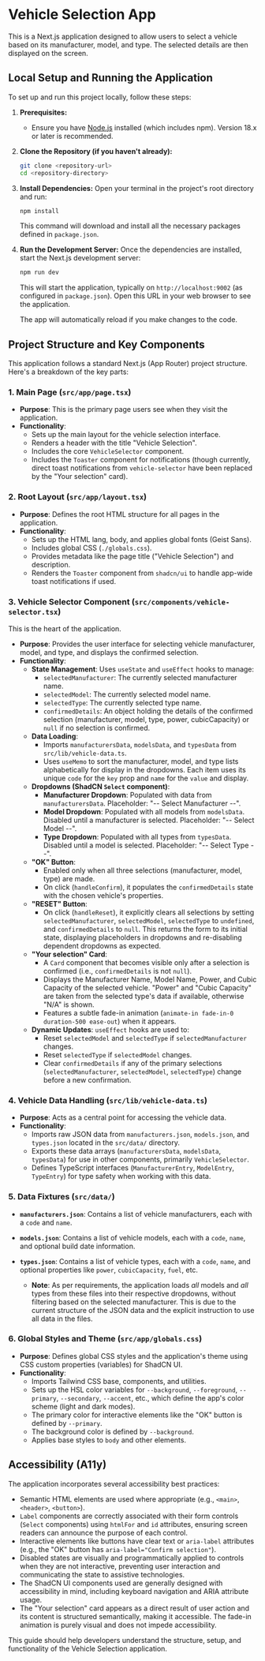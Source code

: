 
#  Vehicle Selection App

This is a Next.js application designed to allow users to select a vehicle based on its manufacturer, model, and type. The selected details are then displayed on the screen.

## Local Setup and Running the Application

To set up and run this project locally, follow these steps:

1.  **Prerequisites:**
    *   Ensure you have [Node.js](https://nodejs.org/) installed (which includes npm). Version 18.x or later is recommended.

2.  **Clone the Repository (if you haven't already):**
    ```bash
    git clone <repository-url>
    cd <repository-directory>
    ```

3.  **Install Dependencies:**
    Open your terminal in the project's root directory and run:
    ```bash
    npm install
    ```
    This command will download and install all the necessary packages defined in `package.json`.

4.  **Run the Development Server:**
    Once the dependencies are installed, start the Next.js development server:
    ```bash
    npm run dev
    ```
    This will start the application, typically on `http://localhost:9002` (as configured in `package.json`). Open this URL in your web browser to see the application.

    The app will automatically reload if you make changes to the code.

## Project Structure and Key Components

This application follows a standard Next.js (App Router) project structure. Here's a breakdown of the key parts:

### 1. Main Page (`src/app/page.tsx`)

*   **Purpose**: This is the primary page users see when they visit the application.
*   **Functionality**:
    *   Sets up the main layout for the vehicle selection interface.
    *   Renders a header with the title "Vehicle Selection".
    *   Includes the core `VehicleSelector` component.
    *   Includes the `Toaster` component for notifications (though currently, direct toast notifications from `vehicle-selector` have been replaced by the "Your selection" card).

### 2. Root Layout (`src/app/layout.tsx`)

*   **Purpose**: Defines the root HTML structure for all pages in the application.
*   **Functionality**:
    *   Sets up the HTML lang, body, and applies global fonts (Geist Sans).
    *   Includes global CSS (`./globals.css`).
    *   Provides metadata like the page title ("Vehicle Selection") and description.
    *   Renders the `Toaster` component from `shadcn/ui` to handle app-wide toast notifications if used.

### 3. Vehicle Selector Component (`src/components/vehicle-selector.tsx`)

This is the heart of the application.

*   **Purpose**: Provides the user interface for selecting vehicle manufacturer, model, and type, and displays the confirmed selection.
*   **Functionality**:
    *   **State Management**: Uses `useState` and `useEffect` hooks to manage:
        *   `selectedManufacturer`: The currently selected manufacturer name.
        *   `selectedModel`: The currently selected model name.
        *   `selectedType`: The currently selected type name.
        *   `confirmedDetails`: An object holding the details of the confirmed selection (manufacturer, model, type, power, cubicCapacity) or `null` if no selection is confirmed.
    *   **Data Loading**:
        *   Imports `manufacturersData`, `modelsData`, and `typesData` from `src/lib/vehicle-data.ts`.
        *   Uses `useMemo` to sort the manufacturer, model, and type lists alphabetically for display in the dropdowns. Each item uses its unique `code` for the `key` prop and `name` for the `value` and display.
    *   **Dropdowns (ShadCN `Select` component)**:
        *   **Manufacturer Dropdown**: Populated with data from `manufacturersData`. Placeholder: "-- Select Manufacturer --".
        *   **Model Dropdown**: Populated with all models from `modelsData`. Disabled until a manufacturer is selected. Placeholder: "-- Select Model --".
        *   **Type Dropdown**: Populated with all types from `typesData`. Disabled until a model is selected. Placeholder: "-- Select Type --".
    *   **"OK" Button**:
        *   Enabled only when all three selections (manufacturer, model, type) are made.
        *   On click (`handleConfirm`), it populates the `confirmedDetails` state with the chosen vehicle's properties.
    *   **"RESET" Button**:
        *   On click (`handleReset`), it explicitly clears all selections by setting `selectedManufacturer`, `selectedModel`, `selectedType` to `undefined`, and `confirmedDetails` to `null`. This returns the form to its initial state, displaying placeholders in dropdowns and re-disabling dependent dropdowns as expected.
    *   **"Your selection" Card**:
        *   A `Card` component that becomes visible only after a selection is confirmed (i.e., `confirmedDetails` is not `null`).
        *   Displays the Manufacturer Name, Model Name, Power, and Cubic Capacity of the selected vehicle. "Power" and "Cubic Capacity" are taken from the selected type's data if available, otherwise "N/A" is shown.
        *   Features a subtle fade-in animation (`animate-in fade-in-0 duration-500 ease-out`) when it appears.
    *   **Dynamic Updates**: `useEffect` hooks are used to:
        *   Reset `selectedModel` and `selectedType` if `selectedManufacturer` changes.
        *   Reset `selectedType` if `selectedModel` changes.
        *   Clear `confirmedDetails` if any of the primary selections (`selectedManufacturer`, `selectedModel`, `selectedType`) change before a new confirmation.

### 4. Vehicle Data Handling (`src/lib/vehicle-data.ts`)

*   **Purpose**: Acts as a central point for accessing the vehicle data.
*   **Functionality**:
    *   Imports raw JSON data from `manufacturers.json`, `models.json`, and `types.json` located in the `src/data/` directory.
    *   Exports these data arrays (`manufacturersData`, `modelsData`, `typesData`) for use in other components, primarily `VehicleSelector`.
    *   Defines TypeScript interfaces (`ManufacturerEntry`, `ModelEntry`, `TypeEntry`) for type safety when working with this data.

### 5. Data Fixtures (`src/data/`)

*   **`manufacturers.json`**: Contains a list of vehicle manufacturers, each with a `code` and `name`.
*   **`models.json`**: Contains a list of vehicle models, each with a `code`, `name`, and optional build date information.
*   **`types.json`**: Contains a list of vehicle types, each with a `code`, `name`, and optional properties like `power`, `cubicCapacity`, `fuel`, etc.

    *   **Note**: As per requirements, the application loads *all* models and *all* types from these files into their respective dropdowns, without filtering based on the selected manufacturer. This is due to the current structure of the JSON data and the explicit instruction to use all data in the files.

### 6. Global Styles and Theme (`src/app/globals.css`)

*   **Purpose**: Defines global CSS styles and the application's theme using CSS custom properties (variables) for ShadCN UI.
*   **Functionality**:
    *   Imports Tailwind CSS base, components, and utilities.
    *   Sets up the HSL color variables for `--background`, `--foreground`, `--primary`, `--secondary`, `--accent`, etc., which define the app's color scheme (light and dark modes).
    *   The primary color for interactive elements like the "OK" button is defined by `--primary`.
    *   The background color is defined by `--background`.
    *   Applies base styles to `body` and other elements.

## Accessibility (A11y)

The application incorporates several accessibility best practices:
*   Semantic HTML elements are used where appropriate (e.g., `<main>`, `<header>`, `<button>`).
*   `Label` components are correctly associated with their form controls (`Select` components) using `htmlFor` and `id` attributes, ensuring screen readers can announce the purpose of each control.
*   Interactive elements like buttons have clear text or `aria-label` attributes (e.g., the "OK" button has `aria-label="Confirm selection"`).
*   Disabled states are visually and programmatically applied to controls when they are not interactive, preventing user interaction and communicating the state to assistive technologies.
*   The ShadCN UI components used are generally designed with accessibility in mind, including keyboard navigation and ARIA attribute usage.
*   The "Your selection" card appears as a direct result of user action and its content is structured semantically, making it accessible. The fade-in animation is purely visual and does not impede accessibility.

This guide should help developers understand the structure, setup, and functionality of the Vehicle Selection application.
